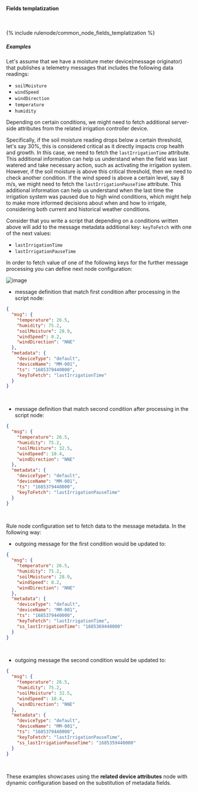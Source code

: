 #### Fields templatization

<div class="divider"></div>
<br/>

{% include rulenode/common_node_fields_templatization %}

##### Examples

Let's assume that we have a moisture meter device(message originator) that publishes a telemetry messages that includes the following data readings:

- `soilMoisture`
- `windSpeed`
- `windDirection`
- `temperature`
- `humidity`

Depending on certain conditions, we might need to fetch additional server-side attributes from the related irrigation controller device.

Specifically, if the soil moisture reading drops below a certain threshold, let's say 30%, this is considered critical as it directly impacts crop health and growth.
In this case, we need to fetch the `lastIrrigationTime` attribute.
This additional information can help us understand when the field was last watered and take necessary action, such as activating the irrigation system.
However, if the soil moisture is above this critical threshold, then we need to check another condition.
If the wind speed is above a certain level, say 8 m/s, we might need to fetch the `lastIrrigationPauseTime` attribute.
This additional information can help us understand when the last time the irrigation system was paused due to high wind conditions, 
which might help to make more informed decisions about when and how to irrigate, considering both current and historical weather conditions.

Consider that you write a script that depending on a conditions written above will add to the message metadata additional key: `keyToFetch` with one of the next values:

- `lastIrrigationTime`
- `lastIrrigationPauseTime`

In order to fetch value of one of the following keys for the further message processing you can define next node configuration:

![image](${helpBaseUrl}/help/images/rulenode/examples/related-device-attributes-ft.png)

- message definition that match first condition after processing in the script node:

```json
{
  "msg": {
    "temperature": 26.5,
    "humidity": 75.2,
    "soilMoisture": 28.9,
    "windSpeed": 8.2,
    "windDirection": "NNE"
  },
  "metadata": {
    "deviceType": "default",
    "deviceName": "MM-001",
    "ts": "1685379440000",
    "keyToFetch": "lastIrrigationTime"
  }
}
```

<br>

- message definition that match second condition after processing in the script node:

```json
{
  "msg": {
    "temperature": 26.5,
    "humidity": 75.2,
    "soilMoisture": 32.5,
    "windSpeed": 10.4,
    "windDirection": "NNE"
  },
  "metadata": {
    "deviceType": "default",
    "deviceName": "MM-001",
    "ts": "1685379440000",
    "keyToFetch": "lastIrrigationPauseTime"
  }
}
```

<br>

Rule node configuration set to fetch data to the message metadata. In the following way:

- outgoing message for the first condition would be updated to:

```json
{
  "msg": {
    "temperature": 26.5,
    "humidity": 75.2,
    "soilMoisture": 28.9,
    "windSpeed": 8.2,
    "windDirection": "NNE"
  },
  "metadata": {
    "deviceType": "default",
    "deviceName": "MM-001",
    "ts": "1685379440000",
    "keyToFetch": "lastIrrigationTime",
    "ss_lastIrrigationTime": "1685369440000"
  }
}
```

<br>

- outgoing message the second condition would be updated to:

```json
{
  "msg": {
    "temperature": 26.5,
    "humidity": 75.2,
    "soilMoisture": 32.5,
    "windSpeed": 10.4,
    "windDirection": "NNE"
  },
  "metadata": {
    "deviceType": "default",
    "deviceName": "MM-001",
    "ts": "1685379440000",
    "keyToFetch": "lastIrrigationPauseTime",
    "ss_lastIrrigationPauseTime": "1685359440000"
  }
}
```

<br>

These examples showcases using the **related device attributes** node with dynamic configuration based on the substitution of metadata fields.

<br>
<br>
